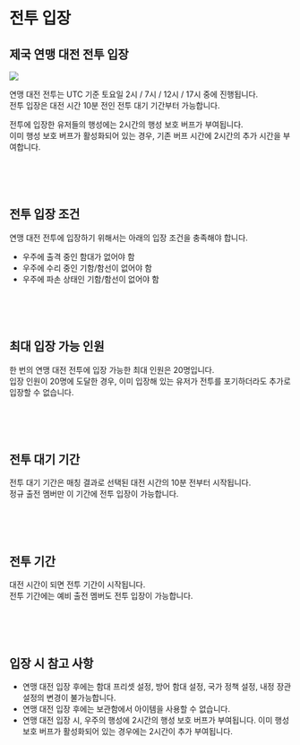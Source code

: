# 전투 입장

## 제국 연맹 대전 전투 입장

![](http://d3bbxo4nelobc3.cloudfront.net/html/img/help/1803_01.jpg)

연맹 대전 전투는 UTC 기준 토요일 2시 / 7시 / 12시 / 17시 중에 진행됩니다.<br>
전투 입장은 대전 시간 10분 전인 전투 대기 기간부터 가능합니다.

전투에 입장한 유저들의 행성에는 2시간의 행성 보호 버프가 부여됩니다.<br>
이미 행성 보호 버프가 활성화되어 있는 경우, 기존 버프 시간에 2시간의 추가 시간을 부여합니다.

<br>
<br>
<br>


## 전투 입장 조건
 
연맹 대전 전투에 입장하기 위해서는 아래의 입장 조건을 충족해야 합니다.

- 우주에 출격 중인 함대가 없어야 함<br>
- 우주에 수리 중인 기함/함선이 없어야 함<br>
- 우주에 파손 상태인 기함/함선이 없어야 함

<br>
<br>
<br>


## 최대 입장 가능 인원
 
한 번의 연맹 대전 전투에 입장 가능한 최대 인원은 20명입니다.<br>
입장 인원이 20명에 도달한 경우, 이미 입장해 있는 유저가 전투를 포기하더라도 추가로 입장할 수 없습니다.

<br>
<br>
<br>


## 전투 대기 기간
 
전투 대기 기간은 매칭 결과로 선택된 대전 시간의 10분 전부터 시작됩니다.<br>
정규 출전 멤버만 이 기간에 전투 입장이 가능합니다.

<br>
<br>
<br>
 

## 전투 기간
 
대전 시간이 되면 전투 기간이 시작됩니다.<br>
전투 기간에는 예비 출전 멤버도 전투 입장이 가능합니다.

<br>
<br>
<br>

## 입장 시 참고 사항
- 연맹 대전 입장 후에는 함대 프리셋 설정, 방어 함대 설정, 국가 정책 설정, 내정 장관 설정의 변경이 불가능합니다.
- 연맹 대전 입장 후에는 보관함에서 아이템을 사용할 수 없습니다.
- 연맹 대전 입장 시, 우주의 행성에 2시간의 행성 보호 버프가 부여됩니다. 이미 행성 보호 버프가 활성화되어 있는 경우에는 2시간이 추가 부여됩니다.

<br>
<br>
<br>